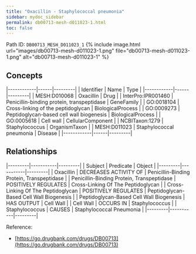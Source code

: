 ```yaml
---
title: "Oxacillin - Staphylococcal pneumonia"
sidebar: mydoc_sidebar
permalink: db00713-mesh-d011023-1.html
toc: false 
---
```



Path ID: `DB00713_MESH_D011023_1`
{% include image.html url="images/db00713-mesh-d011023-1.png" file="db00713-mesh-d011023-1.png" alt="db00713-mesh-d011023-1" %}

## Concepts

|------------|------|---------|
| Identifier | Name | Type    |
|------------|------|---------|
| MESH:D010068 | Oxacillin | Drug |
| InterPro:IPR001460 | Penicillin-binding protein, transpeptidase | GeneFamily |
| GO:0018104 | Cross-linking of the peptidoglycan | BiologicalProcess |
| GO:0009273 | Peptidoglycan-based cell wall biogenesis | BiologicalProcess |
| GO:0005618 | Cell wall | CellularComponent |
| NCBITaxon:1279 | Staphylococcus | OrganismTaxon |
| MESH:D011023 | Staphylococcal pneumonia | Disease |
|------------|------|---------|

## Relationships

|---------|-----------|---------|
| Subject | Predicate | Object  |
|---------|-----------|---------|
| Oxacillin | DECREASES ACTIVITY OF | Penicillin-Binding Protein, Transpeptidase |
| Penicillin-Binding Protein, Transpeptidase | POSITIVELY REGULATES | Cross-Linking Of The Peptidoglycan |
| Cross-Linking Of The Peptidoglycan | POSITIVELY REGULATES | Peptidoglycan-Based Cell Wall Biogenesis |
| Peptidoglycan-Based Cell Wall Biogenesis | HAS OUTPUT | Cell Wall |
| Cell Wall | OCCURS IN | Staphylococcus |
| Staphylococcus | CAUSES | Staphylococcal Pneumonia |
|---------|-----------|---------|

Reference: 
  - [https://go.drugbank.com/drugs/DB00713](https://go.drugbank.com/drugs/DB00713)
